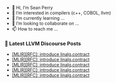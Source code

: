 - 👋 Hi, I’m Sean Perry
- 👀 I’m interested in compilers (c++, COBOL, llvm)
- 🌱 I’m currently learning ...
- 💞️ I’m looking to collaborate on ...
- 📫 How to reach me ...

<!---
s66perry/s66perry is a ✨ special ✨ repository because its `README.md` (this file) appears on your GitHub profile.
You can click the Preview link to take a look at your changes.
--->
### 📕 Latest LLVM Discourse Posts

<!-- DISCOURSE-LLVM:START -->
- [[MLIR][RFC]: introduce linalg.contract](https://discourse.llvm.org/t/mlir-rfc-introduce-linalg-contract/83589#post_17)
- [[MLIR][RFC]: introduce linalg.contract](https://discourse.llvm.org/t/mlir-rfc-introduce-linalg-contract/83589#post_16)
- [[MLIR][RFC]: introduce linalg.contract](https://discourse.llvm.org/t/mlir-rfc-introduce-linalg-contract/83589#post_15)
- [[MLIR][RFC]: introduce linalg.contract](https://discourse.llvm.org/t/mlir-rfc-introduce-linalg-contract/83589#post_14)
- [[MLIR][RFC]: introduce linalg.contract](https://discourse.llvm.org/t/mlir-rfc-introduce-linalg-contract/83589#post_13)
<!-- DISCOURSE-LLVM:END -->
